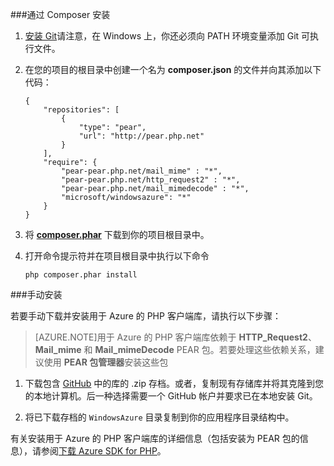 ###通过 Composer 安装

1. [安装 Git][install-git]请注意，在 Windows 上，你还必须向 PATH 环境变量添加 Git 可执行文件。 

2. 在您的项目的根目录中创建一个名为 **composer.json** 的文件并向其添加以下代码：

	```
	{
	    "repositories": [
	        {
	            "type": "pear",
	            "url": "http://pear.php.net"
	        }
	    ],
	    "require": {
	        "pear-pear.php.net/mail_mime" : "*",
	        "pear-pear.php.net/http_request2" : "*",
	        "pear-pear.php.net/mail_mimedecode" : "*",
	        "microsoft/windowsazure": "*"
	    }
	}
	```

3. 将 **[composer.phar][composer-phar]** 下载到你的项目根目录中。

4. 打开命令提示符并在项目根目录中执行以下命令

	```
	php composer.phar install
	```

###手动安装

若要手动下载并安装用于 Azure 的 PHP 客户端库，请执行以下步骤：

> [AZURE.NOTE]用于 Azure 的 PHP 客户端库依赖于 **HTTP_Request2**、**Mail_mime** 和 **Mail_mimeDecode** PEAR 包。若要处理这些依赖关系，建议使用 **PEAR 包管理器**安装这些包
 
1. 下载包含 [GitHub][php-sdk-github] 中的库的 .zip 存档。或者，复制现有存储库并将其克隆到您的本地计算机。后一种选择需要一个 GitHub 帐户并要求已在本地安装 Git。
	
2. 将已下载存档的 `WindowsAzure` 目录复制到你的应用程序目录结构中。

有关安装用于 Azure 的 PHP 客户端库的详细信息（包括安装为 PEAR 包的信息），请参阅[下载 Azure SDK for PHP][download-SDK-PHP]。


[php-sdk-github]: http://go.microsoft.com/fwlink/?LinkId=252719
[install-git]: http://git-scm.com/book/en/Getting-Started-Installing-Git
[download-SDK-PHP]: /documentation/articles/php-download-sdk/
[composer-phar]: http://getcomposer.org/composer.phar

<!---HONumber=82-->